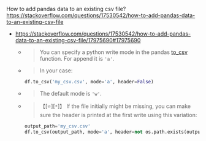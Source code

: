 
How to add pandas data to an existing csv file? https://stackoverflow.com/questions/17530542/how-to-add-pandas-data-to-an-existing-csv-file
- https://stackoverflow.com/questions/17530542/how-to-add-pandas-data-to-an-existing-csv-file/17975690#17975690
  * > You can specify a python write mode in the pandas [to_csv](http://pandas.pydata.org/pandas-docs/stable/generated/pandas.DataFrame.to_csv.html) function. For append it is `'a'`.
  * > In your case:
    ```py
    df.to_csv('my_csv.csv', mode='a', header=False)
    ```
  * > The default mode is `'w'`.
  * > 【[:star:][`*`]】 If the file initially might be missing, you can make sure the header is printed at the first write using this variation:
    ```py
    output_path='my_csv.csv'
    df.to_csv(output_path, mode='a', header=not os.path.exists(output_path))
    ```

